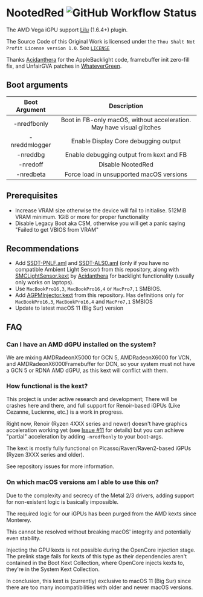 # NootedRed ![GitHub Workflow Status](https://img.shields.io/github/actions/workflow/status/NootInc/NootedRed/main.yml?branch=master&logo=github&style=for-the-badge)

The AMD Vega iGPU support [Lilu](https://github.com/acidanthera/Lilu) (1.6.4+) plugin.

The Source Code of this Original Work is licensed under the `Thou Shalt Not Profit License version 1.0`. See [`LICENSE`](https://github.com/NootInc/NootedRed/blob/master/LICENSE)

Thanks [Acidanthera](https://github.com/Acidanthera) for the AppleBacklight code, framebuffer init zero-fill fix, and UnfairGVA patches in [WhateverGreen](https://github.com/Acidanthera/WhateverGreen).

## Boot arguments

| Boot Argument |                              Description                              |
|:-------------:|:---------------------------------------------------------------------:|
| -nredfbonly   | Boot in FB-only macOS, without acceleration. May have visual glitches |
| -nreddmlogger | Enable Display Core debugging output                                  |
| -nreddbg      | Enable debugging output from kext and FB                              |
| -nredoff      | Disable NootedRed                                                     |
| -nredbeta     | Force load in unsupported macOS versions                              |

## Prerequisites

- Increase VRAM size otherwise the device will fail to initialise. 512MiB VRAM minimum. 1GiB or more for proper functionality
- Disable Legacy Boot aka CSM, otherwise you will get a panic saying "Failed to get VBIOS from VRAM"

## Recommendations

- Add [SSDT-PNLF.aml](Assets/SSDT-PNLF.aml) and [SSDT-ALS0.aml](Assets/SSDT-ALS0.aml) (only if you have no compatible Ambient Light Sensor) from this repository, along with [SMCLightSensor.kext](https://github.com/Acidanthera/VirtualSMC) by [Acidanthera](https://github.com/Acidanthera) for backlight functionality (usually only works on laptops).
- Use `MacBookPro16,3`, `MacBookPro16,4` or `MacPro7,1` SMBIOS.
- Add [AGPMInjector.kext](Assets/AGPMInjector.kext.zip) from this repository. Has definitions only for `MacBookPro16,3`, `MacBookPro16,4` and `MacPro7,1` SMBIOS
- Update to latest macOS 11 (Big Sur) version

## FAQ

### Can I have an AMD dGPU installed on the system?

We are mixing AMDRadeonX5000 for GCN 5, AMDRadeonX6000 for VCN, and AMDRadeonX6000Framebuffer for DCN, so your system must not have a GCN 5 or RDNA AMD dGPU, as this kext will conflict with them.

### How functional is the kext?

This project is under active research and development; There will be crashes here and there, and full support for Renoir-based iGPUs (Like Cezanne, Lucienne, etc.) is a work in progress.

Right now, Renoir (Ryzen 4XXX series and newer) doesn't have graphics acceleration working yet (see [Issue #11](https://github.com/NootInc/NootedRed/issues/11) for details) but you can achieve "partial" acceleration by adding `-nredfbonly` to your boot-args.

The kext is mostly fully functional on Picasso/Raven/Raven2-based iGPUs (Ryzen 3XXX series and older).

See repository issues for more information.

### On which macOS versions am I able to use this on?

Due to the complexity and secrecy of the Metal 2/3 drivers, adding support for non-existent logic is basically impossible.

The required logic for our iGPUs has been purged from the AMD kexts since Monterey.

This cannot be resolved without breaking macOS' integrity and potentially even stability.

Injecting the GPU kexts is not possible during the OpenCore injection stage. The prelink stage fails for kexts of this type as their dependencies aren't contained in the Boot Kext Collection, where OpenCore injects kexts to, they're in the System Kext Collection.

In conclusion, this kext is (currently) exclusive to macOS 11 (Big Sur) since there are too many incompatibilities with older and newer macOS versions.
